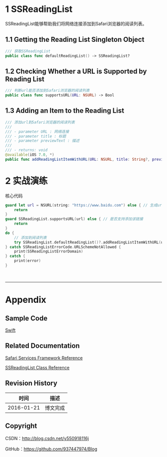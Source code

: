 # 1 SSReadingList

SSReadingList能够帮助我们将网络连接添加到Safari浏览器的阅读列表。

## 1.1 Getting the Reading List Singleton Object

```swift
/// 获取SSReadingList
public class func defaultReadingList() -> SSReadingList?
```

## 1.2 Checking Whether a URL is Supported by Reading List

```swift
/// 判断url能否添加到Safari浏览器的阅读列表
public class func supportsURL(URL: NSURL) -> Bool
```

## 1.3 Adding an Item to the Reading List

```swift
/// 添加url到Safari浏览器的阅读列表
///
/// - parameter URL : 网络连接
/// - parameter title : 标题
/// - parameter previewText : 描述
///
/// - returns: void
@available(iOS 7.0, *)
public func addReadingListItemWithURL(URL: NSURL, title: String?, previewText: String?) throws
```

# 2 实战演练

核心代码

```swift
guard let url = NSURL(string: "https://www.baidu.com") else { // 生成url
    return
}
guard SSReadingList.supportsURL(url) else { // 是否支持添加该链接
    return
}
do {
    // 添加到阅读列表
    try SSReadingList.defaultReadingList()?.addReadingListItemWithURL(url, title: "title", previewText: "previewText")
} catch SSReadingListErrorCode.URLSchemeNotAllowed {
    print(SSReadingListErrorDomain)
} catch {
    print(error)
}
```

&#160;

----------

# Appendix

## Sample Code

[Swift](https://github.com/937447974/Swift)

## Related Documentation

[Safari Services Framework Reference](https://developer.apple.com/library/ios/documentation/SafariServices/Reference/SafariServicesFramework_Ref/index.html)

[SSReadingList Class Reference](https://developer.apple.com/library/ios/documentation/UserExperience/Reference/SSReadingList_Ref/index.html)

## Revision History

| 时间 | 描述 |
| ---- | ---- |
| 2016-01-21 | 博文完成 |

## Copyright

CSDN：http://blog.csdn.net/y550918116j

GitHub：https://github.com/937447974/Blog